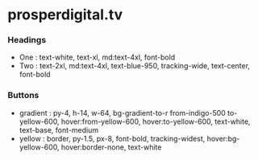# prosperdigital.tv

### Headings

- One : text-white, text-xl, md:text-4xl, font-bold
- Two : text-2xl, md:text-4xl, text-blue-950, tracking-wide, text-center, font-bold

### Buttons

- gradient : py-4, h-14, w-64, bg-gradient-to-r from-indigo-500 to-yellow-600, hover:from-yellow-600, hover:to-yellow-600, text-white, text-base, font-medium
- yellow : border, py-1.5, px-8, font-bold, tracking-widest, hover:bg-yellow-600, hover:border-none, text-white

